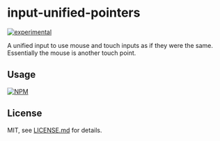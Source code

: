 # input-unified-pointers

[![experimental](http://badges.github.io/stability-badges/dist/experimental.svg)](http://github.com/badges/stability-badges)

A unified input to use mouse and touch inputs as if they were the same. Essentially the mouse is another touch point.

## Usage

[![NPM](https://nodei.co/npm/input-unified-pointers.png)](https://nodei.co/npm/input-unified-pointers/)

## License

MIT, see [LICENSE.md](http://github.com/bunnybones1/input-unified-pointers/blob/master/LICENSE.md) for details.
